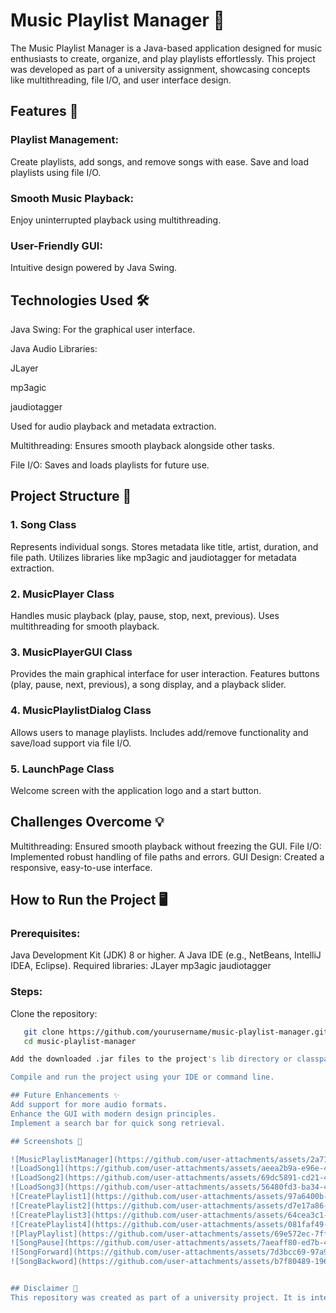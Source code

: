 # Music Playlist Manager 🎵
The Music Playlist Manager is a Java-based application designed for music enthusiasts to create, organize, and play playlists effortlessly. This project was developed as part of a university assignment, showcasing concepts like multithreading, file I/O, and user interface design.
## Features 🚀
### Playlist Management:
Create playlists, add songs, and remove songs with ease.
Save and load playlists using file I/O.

### Smooth Music Playback:
Enjoy uninterrupted playback using multithreading.

### User-Friendly GUI:
Intuitive design powered by Java Swing.

## Technologies Used 🛠️
Java Swing: For the graphical user interface.

Java Audio Libraries:

JLayer

mp3agic

jaudiotagger

Used for audio playback and metadata extraction.

Multithreading: Ensures smooth playback alongside other tasks.

File I/O: Saves and loads playlists for future use.
## Project Structure 📂
### 1. Song Class
Represents individual songs.
Stores metadata like title, artist, duration, and file path.
Utilizes libraries like mp3agic and jaudiotagger for metadata extraction.
### 2. MusicPlayer Class
Handles music playback (play, pause, stop, next, previous).
Uses multithreading for smooth playback.
### 3. MusicPlayerGUI Class
Provides the main graphical interface for user interaction.
Features buttons (play, pause, next, previous), a song display, and a playback slider.
### 4. MusicPlaylistDialog Class
Allows users to manage playlists.
Includes add/remove functionality and save/load support via file I/O.
### 5. LaunchPage Class
Welcome screen with the application logo and a start button.
## Challenges Overcome 💡
Multithreading: Ensured smooth playback without freezing the GUI.
File I/O: Implemented robust handling of file paths and errors.
GUI Design: Created a responsive, easy-to-use interface.
## How to Run the Project 🖥️
### Prerequisites:
Java Development Kit (JDK) 8 or higher.
A Java IDE (e.g., NetBeans, IntelliJ IDEA, Eclipse).
Required libraries:
JLayer
mp3agic
jaudiotagger
### Steps:
Clone the repository:

```bash
   git clone https://github.com/yourusername/music-playlist-manager.git
   cd music-playlist-manager

Add the downloaded .jar files to the project's lib directory or classpath.

Compile and run the project using your IDE or command line.

## Future Enhancements ✨
Add support for more audio formats.
Enhance the GUI with modern design principles.
Implement a search bar for quick song retrieval.

## Screenshots 📸

![MusicPlaylistManager](https://github.com/user-attachments/assets/2a71aa92-5cad-4e31-a580-65d91f1c69cd)
![LoadSong1](https://github.com/user-attachments/assets/aeea2b9a-e96e-424f-874e-c3beaedb105f)
![LoadSong2](https://github.com/user-attachments/assets/69dc5891-cd21-49aa-9d42-7d18b08d7f23)
![LoadSong3](https://github.com/user-attachments/assets/56480fd3-ba34-4e25-a590-8c0dbef5a21b)
![CreatePlaylist1](https://github.com/user-attachments/assets/97a6400b-47ed-4950-92ba-d5f8144406e3)
![CreatePlaylist2](https://github.com/user-attachments/assets/d7e17a86-a104-4789-af43-67ccfc57d5d9)
![CreatePlaylist3](https://github.com/user-attachments/assets/64cea3c1-c9ee-4efa-8c76-143f1050291d)
![CreatePlaylist4](https://github.com/user-attachments/assets/081faf49-cf6b-4951-afe2-90d5dc8c5865)
![PlayPlaylist](https://github.com/user-attachments/assets/69e572ec-7ff7-4641-a15b-739bfac373b7)
![SongPause](https://github.com/user-attachments/assets/7aeaff80-ed7b-47cb-973b-3f168e715214)
![SongForward](https://github.com/user-attachments/assets/7d3bcc69-97a9-4fc3-ad0a-b0f10ec6b008)
![SongBackword](https://github.com/user-attachments/assets/b7f80489-196c-42c3-bb05-0350f872cf96)


## Disclaimer 📜
This repository was created as part of a university project. It is intended for academic purposes and is not actively maintained.




